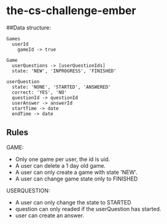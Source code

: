 # the-cs-challenge-ember

##Data structure:

```
Games
  userId
    gameId -> true

Game
  userQuestions -> [userQuestionIds]
  state: 'NEW', 'INPROGRESS', 'FINISHED'

userQuestion
  state: 'NONE', 'STARTED', 'ANSWERED'
  correct: 'YES', 'NO'
  questionId -> questionId
  userAnswer -> answerId
  startTime -> date
  endTime -> date
```

## Rules

GAME:

- Only one game per user, the id is uid.
- A user can delete a 1 day old game.
- A user can only create a game with state 'NEW'.
- A user can change game state only to FINISHED

USERQUESTION:

 - A user can only change the state to STARTED
 - question can only readed if the userQuestion has started.
 - user can create an answer.
